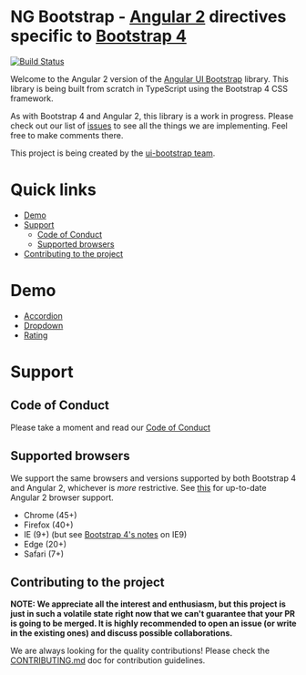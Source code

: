 # NG Bootstrap - [Angular 2](http://angular.io/) directives specific to [Bootstrap 4](http://v4-alpha.getbootstrap.com/)

[![Build Status](https://travis-ci.org/ng-bootstrap/core.svg?branch=master)](https://travis-ci.org/ng-bootstrap/core)

Welcome to the Angular 2 version of the [Angular UI Bootstrap](https://github.com/angular-ui/bootstrap) library.
This library is being built from scratch in TypeScript using the Bootstrap 4 CSS framework.

As with Bootstrap 4 and Angular 2, this library is a work in progress. Please check out our list of
[issues](https://github.com/ng-bootstrap/core/issues) to see all the things we are implementing.
Feel free to make comments there.

This project is being created by the [ui-bootstrap team](https://github.com/angular-ui/bootstrap).

# Quick links

- [Demo](#demo)
- [Support](#support)
    - [Code of Conduct](#code-of-conduct)
    - [Supported browsers](#supported-browsers)
- [Contributing to the project](#contributing-to-the-project)

# Demo

* [Accordion](http://plnkr.co/edit/XuH7mXBycODO7KYgNSbH)
* [Dropdown](http://plnkr.co/edit/8FNKrEURwSzqqtsK5Rxn?p=preview)
* [Rating](http://plnkr.co/edit/2wtcZ5bmQk8xmvwWvFP6?p=preview)

# Support

## Code of Conduct

Please take a moment and read our [Code of Conduct](CODE_OF_CONDUCT.md)

## Supported browsers

We support the same browsers and versions supported by both Bootstrap 4 and Angular 2, whichever is _more_ restrictive.
See [this](https://github.com/angular/angular/blob/master/README.md) for up-to-date Angular 2 browser support.

* Chrome (45+)
* Firefox (40+)
* IE (9+) (but see [Bootstrap 4's notes](http://v4-alpha.getbootstrap.com/getting-started/browsers-devices/#internet-explorer-9) on IE9)
* Edge (20+)
* Safari (7+)

## Contributing to the project

**NOTE: We appreciate all the interest and enthusiasm, but this project is just in such a volatile state right now that we can't guarantee that your PR is going to be merged.
It is highly recommended to open an issue (or write in the existing ones) and discuss possible collaborations.**

We are always looking for the quality contributions! Please check the [CONTRIBUTING.md](CONTRIBUTING.md) doc for contribution guidelines.
